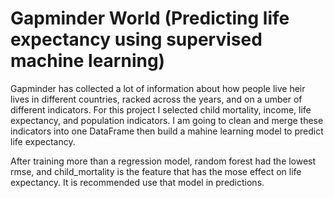 # Gapminder World (Predicting life expectancy using supervised machine learning)
Gapminder has collected a lot of information about how people live heir lives in different countries, racked across the years, and on a umber of different indicators. For this project I selected child mortality, income, life expectancy, and population indicators. I am going to clean and merge these indicators into one DataFrame then build a mahine learning model to predict life expectancy. 

After training more than a regression model, random forest had the lowest rmse, and child_mortality is the feature that has the mose effect on life expectancy. It is recommended use that model in predictions.
